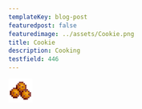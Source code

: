 ```yaml
---
templateKey: blog-post
featuredpost: false
featuredimage: ../assets/Cookie.png
title: Cookie
description: Cooking
testfield: 446
---
```

![Cookie](../assets/Cookie.png)